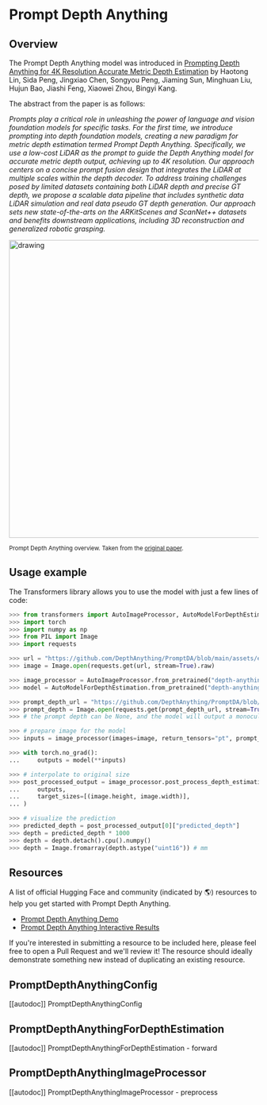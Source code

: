 <!--Copyright 2024 The HuggingFace Team. All rights reserved.

Licensed under the Apache License, Version 2.0 (the "License"); you may not use this file except in compliance with
the License. You may obtain a copy of the License at

http://www.apache.org/licenses/LICENSE-2.0

Unless required by applicable law or agreed to in writing, software distributed under the License is distributed on
an "AS IS" BASIS, WITHOUT WARRANTIES OR CONDITIONS OF ANY KIND, either express or implied. See the License for the
specific language governing permissions and limitations under the License.

⚠️ Note that this file is in Markdown but contain specific syntax for our doc-builder (similar to MDX) that may not be
rendered properly in your Markdown viewer.

-->

# Prompt Depth Anything

## Overview

The Prompt Depth Anything model was introduced in [Prompting Depth Anything for 4K Resolution Accurate Metric Depth Estimation](https://arxiv.org/abs/2412.14015) by Haotong Lin, Sida Peng, Jingxiao Chen, Songyou Peng, Jiaming Sun, Minghuan Liu, Hujun Bao, Jiashi Feng, Xiaowei Zhou, Bingyi Kang. 


The abstract from the paper is as follows:

*Prompts play a critical role in unleashing the power of language and vision foundation models for specific tasks. For the first time, we introduce prompting into depth foundation models, creating a new paradigm for metric depth estimation termed Prompt Depth Anything. Specifically, we use a low-cost LiDAR as the prompt to guide the Depth Anything model for accurate metric depth output, achieving up to 4K resolution. Our approach centers on a concise prompt fusion design that integrates the LiDAR at multiple scales within the depth decoder. To address training challenges posed by limited datasets containing both LiDAR depth and precise GT depth, we propose a scalable data pipeline that includes synthetic data LiDAR simulation and real data pseudo GT depth generation. Our approach sets new state-of-the-arts on the ARKitScenes and ScanNet++ datasets and benefits downstream applications, including 3D reconstruction and generalized robotic grasping.*

<img src="https://huggingface.co/datasets/huggingface/documentation-images/resolve/main/transformers/model_doc/prompt_depth_anything_architecture.jpg"
alt="drawing" width="600"/>

<small> Prompt Depth Anything overview. Taken from the <a href="https://arxiv.org/pdf/2412.14015">original paper</a>.</small>

## Usage example

The Transformers library allows you to use the model with just a few lines of code:

```python
>>> from transformers import AutoImageProcessor, AutoModelForDepthEstimation
>>> import torch
>>> import numpy as np
>>> from PIL import Image
>>> import requests

>>> url = "https://github.com/DepthAnything/PromptDA/blob/main/assets/example_images/image.jpg?raw=true"
>>> image = Image.open(requests.get(url, stream=True).raw)

>>> image_processor = AutoImageProcessor.from_pretrained("depth-anything/prompt-depth-anything-vits-hf")
>>> model = AutoModelForDepthEstimation.from_pretrained("depth-anything/prompt-depth-anything-vits-hf")

>>> prompt_depth_url = "https://github.com/DepthAnything/PromptDA/blob/main/assets/example_images/arkit_depth.png?raw=true"
>>> prompt_depth = Image.open(requests.get(prompt_depth_url, stream=True).raw)
>>> # the prompt depth can be None, and the model will output a monocular relative depth.

>>> # prepare image for the model
>>> inputs = image_processor(images=image, return_tensors="pt", prompt_depth=prompt_depth)

>>> with torch.no_grad():
...     outputs = model(**inputs)

>>> # interpolate to original size
>>> post_processed_output = image_processor.post_process_depth_estimation(
...     outputs,
...     target_sizes=[(image.height, image.width)],
... )

>>> # visualize the prediction
>>> predicted_depth = post_processed_output[0]["predicted_depth"]
>>> depth = predicted_depth * 1000 
>>> depth = depth.detach().cpu().numpy()
>>> depth = Image.fromarray(depth.astype("uint16")) # mm
```

## Resources

A list of official Hugging Face and community (indicated by 🌎) resources to help you get started with Prompt Depth Anything.

- [Prompt Depth Anything Demo](https://huggingface.co/spaces/depth-anything/PromptDA)
- [Prompt Depth Anything Interactive Results](https://promptda.github.io/interactive.html)

If you're interested in submitting a resource to be included here, please feel free to open a Pull Request and we'll review it! The resource should ideally demonstrate something new instead of duplicating an existing resource.

## PromptDepthAnythingConfig

[[autodoc]] PromptDepthAnythingConfig

## PromptDepthAnythingForDepthEstimation

[[autodoc]] PromptDepthAnythingForDepthEstimation
    - forward

## PromptDepthAnythingImageProcessor

[[autodoc]] PromptDepthAnythingImageProcessor
    - preprocess